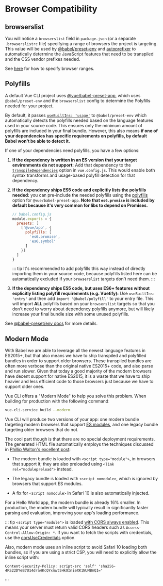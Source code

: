 # Browser Compatibility

## browserslist

You will notice a `browserslist` field in `package.json` (or a separate `.browserslistrc` file) specifying a range of browsers the project is targeting. This value will be used by [@babel/preset-env][babel-preset-env] and [autoprefixer][autoprefixer] to automatically determine the JavaScript features that need to be transpiled and the CSS vendor prefixes needed.

See [here][browserslist] for how to specify browser ranges.

## Polyfills

A default Vue CLI project uses [@vue/babel-preset-app][babel-preset-app], which uses `@babel/preset-env` and the `browserslist` config to determine the Polyfills needed for your project.

By default, it passes [`useBuiltIns: 'usage'`](https://new.babeljs.io/docs/en/next/babel-preset-env.html#usebuiltins-usage) to `@babel/preset-env` which automatically detects the polyfills needed based on the language features used in your source code. This ensures only the minimum amount of polyfills are included in your final bundle. However, this also means **if one of your dependencies has specific requirements on polyfills, by default Babel won't be able to detect it.**

If one of your dependencies need polyfills, you have a few options:

1. **If the dependency is written in an ES version that your target environments do not support:** Add that dependency to the [`transpileDependencies`](../config/#transpiledependencies) option in `vue.config.js`. This would enable both syntax transforms and usage-based polyfill detection for that dependency.

2. **If the dependency ships ES5 code and explicitly lists the polyfills needed:** you can pre-include the needed polyfills using the [polyfills](https://github.com/vuejs/vue-cli/tree/dev/packages/%40vue/babel-preset-app#polyfills) option for `@vue/babel-preset-app`. **Note that `es6.promise` is included by default because it's very common for libs to depend on Promises.**

    ``` js
    // babel.config.js
    module.exports = {
      presets: [
        ['@vue/app', {
          polyfills: [
            'es6.promise',
            'es6.symbol'
          ]
        }]
      ]
    }
    ```

    ::: tip
    It's recommended to add polyfills this way instead of directly importing them in your source code, because polyfills listed here can be automatically excluded if your `browserslist` targets don't need them.
    :::

3. **If the dependency ships ES5 code, but uses ES6+ features without explicitly listing polyfill requirements (e.g. Vuetify):** Use `useBuiltIns: 'entry'` and then add `import '@babel/polyfill'` to your entry file. This will import **ALL** polyfills based on your `browserslist` targets so that you don't need to worry about dependency polyfills anymore, but will likely increase your final bundle size with some unused polyfills.

See [@babel-preset/env docs](https://new.babeljs.io/docs/en/next/babel-preset-env.html#usebuiltins-usage) for more details.

## Modern Mode

With Babel we are able to leverage all the newest language features in ES2015+, but that also means we have to ship transpiled and polyfilled bundles in order to support older browsers. These transpiled bundles are often more verbose than the original native ES2015+ code, and also parse and run slower. Given that today a good majority of the modern browsers have decent support for native ES2015, it is a waste that we have to ship heavier and less efficient code to those browsers just because we have to support older ones.

Vue CLI offers a "Modern Mode" to help you solve this problem. When building for production with the following command:

``` bash
vue-cli-service build --modern
```

Vue CLI will produce two versions of your app: one modern bundle targeting modern browsers that support [ES modules](https://jakearchibald.com/2017/es-modules-in-browsers/), and one legacy bundle targeting older browsers that do not.

The cool part though is that there are no special deployment requirements. The generated HTML file automatically employs the techniques discussed in [Phillip Walton's excellent post](https://philipwalton.com/articles/deploying-es2015-code-in-production-today/):

- The modern bundle is loaded with `<script type="module">`, in browsers that support it; they are also preloaded using `<link rel="modulepreload">` instead.

- The legacy bundle is loaded with `<script nomodule>`, which is ignored by browsers that support ES modules.

- A fix for `<script nomodule>` in Safari 10 is also automatically injected.

For a Hello World app, the modern bundle is already 16% smaller. In production, the modern bundle will typically result in significantly faster parsing and evaluation, improving your app's loading performance.

::: tip
`<script type="module">` is loaded [with CORS always enabled](https://jakearchibald.com/2017/es-modules-in-browsers/#always-cors). This means your server must return valid CORS headers such as `Access-Control-Allow-Origin: *`. If you want to fetch the scripts with credentials, use the [corsUseCredentials](../config/#corsusecredentials) option.

Also, modern mode uses an inline script to avoid Safari 10 loading both bundles, so if you are using a strict CSP, you will need to explicitly allow the inline script with:

```
Content-Security-Policy: script-src 'self' 'sha256-4RS22DYeB7U14dra4KcQYxmwt5HkOInieXK1NUMBmQI='
```
:::

[autoprefixer]: https://github.com/postcss/autoprefixer
[babel-preset-env]: https://new.babeljs.io/docs/en/next/babel-preset-env.html
[babel-preset-app]: https://github.com/vuejs/vue-cli/tree/dev/packages/%40vue/babel-preset-app
[browserslist]: https://github.com/ai/browserslist

